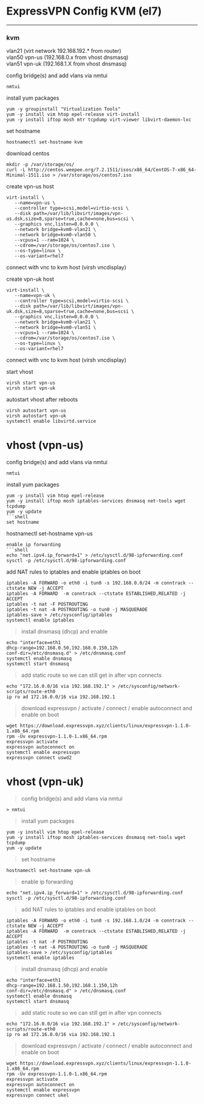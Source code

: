 # ExpressVPN Config KVM (el7)
----------
### kvm
vlan21 (virt network 192.168.192.* from router)  
vlan50 vpn-us (192.168.0.x from vhost dnsmasq)  
vlan51 vpn-uk (192.168.1.X from vhost dnsmasq)  

config bridge(s) and add vlans via nmtui
```shell
nmtui
```
install yum packages
```shell
yum -y groupinstall "Virtualization Tools"
yum -y install vim htop epel-release virt-install
yum -y install iftop mosh mtr tcpdump virt-viewer libvirt-daemon-lxc
```
set hostname
```shell
hostnamectl set-hostname kvm
```
download centos
```shell
mkdir -p /var/storage/os/
curl -L http://centos.weepee.org/7.2.1511/isos/x86_64/CentOS-7-x86_64-Minimal-1511.iso > /var/storage/os/centos7.iso
```
create vpn-us host
```shell
virt-install \
   --name=vpn-us \
   --controller type=scsi,model=virtio-scsi \
   --disk path=/var/lib/libvirt/images/vpn-us.dsk,size=8,sparse=true,cache=none,bus=scsi \
   --graphics vnc,listen=0.0.0.0 \
   --network bridge=kvm0-vlan21 \
   --network bridge=kvm0-vlan50 \
   --vcpus=1 --ram=1024 \
   --cdrom=/var/storage/os/centos7.iso \
   --os-type=linux \
   --os-variant=rhel7
```
connect with vnc to kvm host (virsh vncdisplay)  
  
create vpn-uk host
```shell
virt-install \
   --name=vpn-uk \
   --controller type=scsi,model=virtio-scsi \
   --disk path=/var/lib/libvirt/images/vpn-uk.dsk,size=8,sparse=true,cache=none,bus=scsi \
   --graphics vnc,listen=0.0.0.0 \
   --network bridge=kvm0-vlan21 \
   --network bridge=kvm0-vlan51 \
   --vcpus=1 --ram=1024 \
   --cdrom=/var/storage/os/centos7.iso \
   --os-type=linux \
   --os-variant=rhel7
```
connect with vnc to kvm host (virsh vncdisplay)  
  
start vhost
```shell
virsh start vpn-us
virsh start vpn-uk
```
autostart vhost after reboots
```
virsh autostart vpn-us
virsh autostart vpn-uk
systemctl enable libvirtd.service
```
# vhost (vpn-us)
config bridge(s) and add vlans via nmtui
```
nmtui
```
install yum packages
```shell
yum -y install vim htop epel-release 
yum -y install iftop mosh iptables-services dnsmasq net-tools wget tcpdump
yum -y update
```shell
set hostname
```
hostnamectl set-hostname vpn-us
```
enable ip forwarding
```shell
echo "net.ipv4.ip_forward=1" > /etc/sysctl.d/98-ipforwarding.conf
sysctl -p /etc/sysctl.d/98-ipforwarding.conf
```
add NAT rules to iptables and enable iptables on boot
```shell
iptables -A FORWARD -o eth0 -i tun0 -s 192.168.0.0/24 -m conntrack --ctstate NEW -j ACCEPT
iptables -A FORWARD  -m conntrack --ctstate ESTABLISHED,RELATED -j ACCEPT
iptables -t nat -F POSTROUTING
iptables -t nat -A POSTROUTING -o tun0 -j MASQUERADE
iptables-save > /etc/sysconfig/iptables
systemctl enable iptables
```
>
> install dnsmasq (dhcp) and enable
>
```
echo "interface=eth1
dhcp-range=192.168.0.50,192.168.0.150,12h
conf-dir=/etc/dnsmasq.d" > /etc/dnsmasq.conf
systemctl enable dnsmasq
systemctl start dnsmasq
```
>
>  add static route so we can still get in after vpn connects
>  
```
echo "172.16.0.0/16 via 192.168.192.1" > /etc/sysconfig/network-scripts/route-eth0
ip ro ad 172.16.0.0/16 via 192.168.192.1
```
>
>download expressvpn / activate / connect / enable autoconnect and enable on boot
>
```
wget https://download.expressvpn.xyz/clients/linux/expressvpn-1.1.0-1.x86_64.rpm
rpm -Uv expressvpn-1.1.0-1.x86_64.rpm
expressvpn activate
expressvpn autoconnect on
systemctl enable expressvpn
expressvpn connect uswd2
```

# vhost (vpn-uk)
> config bridge(s) and add vlans via nmtui
>
```
> nmtui
```
>
> install yum packages
>
```
yum -y install vim htop epel-release 
yum -y install iftop mosh iptables-services dnsmasq net-tools wget tcpdump
yum -y update
```
>
> set hostname
>
```
hostnamectl set-hostname vpn-uk
```
>
> enable ip forwarding
>
```
echo "net.ipv4.ip_forward=1" > /etc/sysctl.d/98-ipforwarding.conf
sysctl -p /etc/sysctl.d/98-ipforwarding.conf
```
>
> add NAT rules to iptables and enable iptables on boot
>
```
iptables -A FORWARD -o eth0 -i tun0 -s 192.168.1.0/24 -m conntrack --ctstate NEW -j ACCEPT
iptables -A FORWARD  -m conntrack --ctstate ESTABLISHED,RELATED -j ACCEPT
iptables -t nat -F POSTROUTING
iptables -t nat -A POSTROUTING -o tun0 -j MASQUERADE
iptables-save > /etc/sysconfig/iptables
systemctl enable iptables
```
>
> install dnsmasq (dhcp) and enable
>
```
echo "interface=eth1
dhcp-range=192.168.1.50,192.168.1.150,12h
conf-dir=/etc/dnsmasq.d" > /etc/dnsmasq.conf
systemctl enable dnsmasq
systemctl start dnsmasq
```
>
>  add static route so we can still get in after vpn connects
>  
```
echo "172.16.0.0/16 via 192.168.192.1" > /etc/sysconfig/network-scripts/route-eth0
ip ro ad 172.16.0.0/16 via 192.168.192.1
```
>
>download expressvpn / activate / connect / enable autoconnect and enable on boot
>
```
wget https://download.expressvpn.xyz/clients/linux/expressvpn-1.1.0-1.x86_64.rpm
rpm -Uv expressvpn-1.1.0-1.x86_64.rpm
expressvpn activate
expressvpn autoconnect on
systemctl enable expressvpn
expressvpn connect ukel
```
